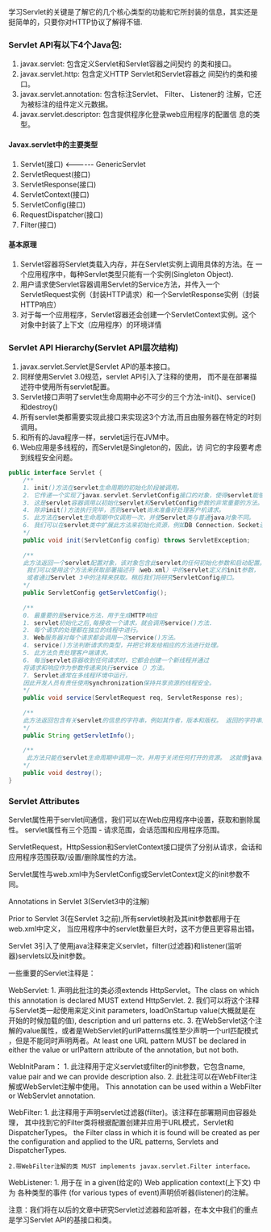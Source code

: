学习Servlet的关键是了解它的几个核心类型的功能和它所封装的信息，其实还是挺简单的，只要你对HTTP协议了解得不错.

### Servlet API有以下4个Java包:

1. javax.servlet: 包含定义Servlet和Servlet容器之间契约
的类和接口。
2. javax.servlet.http: 包含定义HTTP Servlet和Servlet容器之
间契约的类和接口。
3. javax.servlet.annotation: 包含标注Servlet、 Filter、 Listener的
注解，它还为被标注的组件定义元数据。
4. javax.servlet.descriptor: 包含提供程序化登录web应用程序的配置信
息的类型。

#### Javax.servlet中的主要类型

1. Servlet(接口) <------	 GenericServlet
2. ServletRequest(接口)
3. ServletResponse(接口)
4. ServletContext(接口)
5. ServletConfig(接口)
6. RequestDispatcher(接口)
7. Filter(接口)

#### 基本原理

1. Servlet容器将Servlet类载入内存，并在Servlet实例上调用具体的方法。在
一个应用程序中，每种Servlet类型只能有一个实例(Singleton Object).
2. 用户请求使Servlet容器调用Servlet的Service方法，并传入一个
ServletRequest实例（封装HTTP请求）和一个ServletResponse实例（封装
HTTP响应）
3. 对于每一个应用程序，Servlet容器还会创建一个ServletContext实例。这个
对象中封装了上下文（应用程序）的环境详情

### Servlet API Hierarchy(Servlet API层次结构)

1. javax.servlet.Servlet是Servlet API的基本接口。 
2. 同样使用Servlet 3.0规范，servlet API引入了注释的使用，
而不是在部署描述符中使用所有servlet配置。
3. Servlet接口声明了servlet生命周期中必不可少的三个方法-init()、service()和destroy()
4. 所有servlet类都需要实现此接口来实现这3个方法,而且由服务器在特定的时刻调用。
5. 和所有的Java程序一样，servlet运行在JVM中。
6. Web应用是多线程的，而Servlet是Singleton的，因此，访
问它的字段要考虑到线程安全问题。

```java
public interface Servlet {
	/**
	1. init()方法在servlet生命周期的初始化阶段被调用。
	2. 它传递一个实现了javax.servlet.ServletConfig接口的对象，使得servlet能够从web application中获取初始化参数
	3. 这是servlet容器调用以初始化servlet和ServletConfig参数的非常重要的方法。 
	4. 除非init()方法执行完毕，否则servlet尚未准备好处理客户机请求。
	5. 此方法在servlet生命周期中仅调用一次，并使Servlet类与普通java对象不同。 
	6. 我们可以在servlet类中扩展此方法来初始化资源，例如DB Connection，Socket连接
	*/
	public void init(ServletConfig config) throws ServletException;
	
	/**
	此方法返回一个servlet配置对象，该对象包含此servlet的任何初始化参数和启动配置。
	 我们可以使用这个方法来获取部署描述符（web.xml）中的servlet定义的init参数，
	 或者通过Servlet 3中的注释来获取。稍后我们将研究ServletConfig接口。
	*/
	public ServletConfig getServletConfig();
	
	/**
	0. 最重要的是service方法，用于生成HTTP响应
	1. servlet初始化之后,每接收一个请求，就会调用service()方法.
	2. 每个请求的处理都在独立的线程中进行。
	3. Web服务器对每个请求都会调用一次service()方法。
	4. service()方法判断请求的类型，并把它转发给相应的方法进行处理。
	5. 此方法负责处理客户端请求。 
	6. 每当servlet容器收到任何请求时，它都会创建一个新线程并通过
	将请求和响应作为参数传递来执行service（）方法。 
	7. Servlet通常在多线程环境中运行，
	因此开发人员有责任使用synchronization保持共享资源的线程安全。
	*/
	public void service(ServletRequest req, ServletResponse res);
	
	/**
	此方法返回包含有关servlet的信息的字符串，例如其作者，版本和版权。 返回的字符串应该是纯文本，不能有标记。
	*/
	public String getServletInfo();
	
	/**
	 此方法只能在servlet生命周期中调用一次，并用于关闭任何打开的资源。 这就像java类的finalize方法。该方法释放被占用的资源.
	*/
	public void destroy();
}
```

### Servlet Attributes

Servlet属性用于servlet间通信，我们可以在Web应用程序中设置，获取和删除属性。
servlet属性有三个范围 - 请求范围，会话范围和应用程序范围。

ServletRequest，HttpSession和ServletContext接口提供了分别从请求，会话和应用程序范围获取/设置/删除属性的方法。

Servlet属性与web.xml中为ServletConfig或ServletContext定义的init参数不同。

Annotations in Servlet 3(Servlet3中的注解)

Prior to Servlet 3(在Servlet 3之前),所有servlet映射及其init参数都用于在web.xml中定义，
当应用程序中的servlet数量巨大时，这不方便且更容易出错。

Servlet 3引入了使用java注释来定义servlet，filter(过滤器)和listener(监听器)servlets以及init参数。

一些重要的Servlet注释是：

WebServlet:
	1. 声明此批注的类必须extends HttpServlet。The class on which this annotation is declared MUST extend HttpServlet.
	2. 我们可以将这个注释与Servlet类一起使用来定义init parameters, loadOnStartup value(大概就是在
	开始的时候加载的值), description and url patterns etc.
	3. 在WebServlet这个注解的value属性，或者是WebServlet的urlPatterns属性至少声明一个url匹配模式
	，但是不能同时声明两者。At least one URL pattern MUST be declared in either the value or urlPattern
	 attribute of the annotation, but not both.

WebInitParam：
	1. 此注释用于定义servlet或filter的init参数，它包含name, value pair 
	and we can provide description also. 
	2. 此批注可以在WebFilter注解或WebServlet注解中使用。 
	This annotation can be used within a WebFilter or WebServlet annotation.

WebFilter:
	1. 此注释用于声明servlet过滤器(filter)。该注释在部署期间由容器处理，
	其中找到它的Filter类将根据配置创建并应用于URL模式，Servlet和DispatcherTypes。
	the Filter class in which it is found will be created as per the configuration and applied to 
	the URL patterns, Servlets and DispatcherTypes.
	
	2.带WebFilter注解的类 MUST implements javax.servlet.Filter interface。
	 

WebListener:
	1. 用于在 in a given(给定的) Web application context(上下文) 中为 
	各种类型的事件 (for various types of event)声明侦听器(listener)的注解。

注意：我们将在以后的文章中研究Servlet过滤器和监听器，在本文中我们的重点是学习Servlet API的基接口和类。
